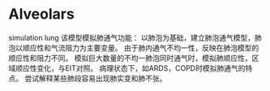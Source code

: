 # Alveolars
simulation lung
该模型模拟肺通气功能：
以肺泡为基础，建立肺泡通气模型，肺泡以顺应性和气流阻力为主要变量。
由于肺内通气不均一性，反映在肺泡模型的顺应性和阻力不同。
模拟巨大数量的不均一肺泡同时通气时，模拟肺顺应性，区域顺应性变化，与EIT对照。
病理状态下，如ARDS，COPD时模拟肺通气的特点。
尝试解释某些肺段容易出现肺实变和肺不张。
